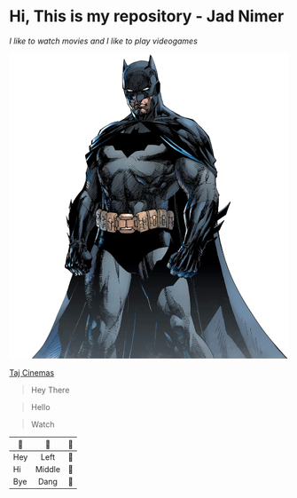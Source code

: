 # Hi, This is my repository - Jad Nimer

*I like to watch movies and I like to play videogames*

![My Image](Batman.png)

[Taj Cinemas](https://tajcinemas.com/)

> Hey There

> Hello

> Watch


| 🤔             | 🔭            | 💬    |
| ------------- |:-------------:| -----:|
| Hey     | Left | 💬 |
| Hi      | Middle      |   💬 |
| Bye | Dang     |    💬 |


<!--
**JadNimer/JadNimer** is a ✨ _special_ ✨ repository because its `README.md` (this file) appears on your GitHub profile.

Here are some ideas to get you started:

- 🔭 I’m currently working on ...
- 🌱 I’m currently learning ...
- 👯 I’m looking to collaborate on ...
- 🤔 I’m looking for help with ...
- 💬 Ask me about ...
- 📫 How to reach me: ...
- 😄 Pronouns: ...
- ⚡ Fun fact: ...
-->
